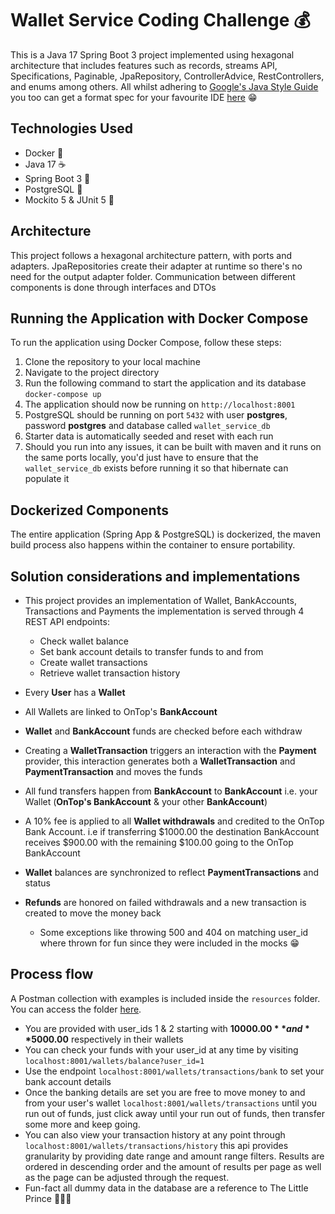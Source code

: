 # Wallet Service Coding Challenge 💰

This is a Java 17 Spring Boot 3 project implemented using hexagonal architecture that includes
features such as
records, streams API, Specifications, Paginable, JpaRepository, ControllerAdvice,
RestControllers, and enums among others. All whilst
adhering to [Google's Java Style Guide](https://google.github.io/styleguide/javaguide.html) you too
can
get a format spec for your favourite IDE [here](https://github.com/google/styleguide) 😁

## Technologies Used

- Docker 🐳
- Java 17 ☕️
- Spring Boot 3 🍃
- PostgreSQL 🐘
- Mockito 5 & JUnit 5 🧪

## Architecture

This project follows a hexagonal architecture pattern, with ports and adapters. JpaRepositories
create their adapter at runtime so there's no need for the output adapter folder. Communication
between different components is done through interfaces and DTOs

## Running the Application with Docker Compose

To run the application using Docker Compose, follow these steps:

1. Clone the repository to your local machine
2. Navigate to the project directory
3. Run the following command to start the application and its database ```docker-compose up```
4. The application should now be running on `http://localhost:8001`
5. PostgreSQL should be running on port `5432` with user **postgres**, password **postgres** and
   database called `wallet_service_db`
6. Starter data is automatically seeded and reset with each run
7. Should you run into any issues, it can be built with maven and it runs on the same ports locally,
   you'd just have to ensure that the `wallet_service_db` exists before running it so that hibernate
   can populate it

## Dockerized Components

The entire application (Spring App & PostgreSQL) is dockerized, the maven build process also happens
within the container to ensure portability.

## Solution considerations and implementations

* This project provides an implementation of Wallet, BankAccounts, Transactions and Payments
  the implementation is served through 4 REST API endpoints:

    * Check wallet balance
    * Set bank account details to transfer funds to and from
    * Create wallet transactions
    * Retrieve wallet transaction history

* Every **User** has a **Wallet**
* All Wallets are linked to OnTop's **BankAccount**
* **Wallet** and **BankAccount** funds are checked before each withdraw
* Creating a **WalletTransaction** triggers an interaction with the **Payment** provider, this
  interaction generates both
  a **WalletTransaction** and **PaymentTransaction** and moves the funds
* All fund transfers happen from **BankAccount** to **BankAccount** i.e. your Wallet (**OnTop's
  BankAccount** & your other **BankAccount**)
* A 10% fee is applied to all **Wallet withdrawals** and credited to the OnTop Bank Account. i.e if
  transferring $1000.00 the destination BankAccount receives $900.00 with the remaining $100.00
  going to the OnTop BankAccount
* **Wallet** balances are synchronized to reflect **PaymentTransactions** and status
* **Refunds** are honored on failed withdrawals and a new transaction is created to move the money
  back

    * Some exceptions like throwing 500 and 404 on matching user_id where thrown for fun since
      they were included in the mocks 😁

## Process flow

A Postman collection with examples is included inside the `resources` folder. You can access the
folder [here](src/main/resources).

* You are provided with user_ids 1 & 2 starting with **$10000.00** and **$5000.00** respectively in
  their
  wallets
* You can check your funds with your user_id at any time by
  visiting `localhost:8001/wallets/balance?user_id=1`
* Use the endpoint `localhost:8001/wallets/transactions/bank` to set your bank account details
* Once the banking details are set you are free to move money to and from your user's
  wallet `localhost:8001/wallets/transactions` until you run out of funds, just click away until
  your run out of funds, then transfer some more and keep going.
* You can also view your transaction history at any point
  through ```localhost:8001/wallets/transactions/history``` this api provides granularity by
  providing date range and amount range filters. Results are ordered in descending order and the
  amount of results per page as well as the page can be adjusted through the request.
* Fun-fact all dummy data in the database are a reference to The Little Prince 👑🦊🌹

